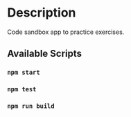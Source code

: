 # Description

Code sandbox app to practice exercises.

## Available Scripts

### `npm start`

### `npm test`

### `npm run build`

